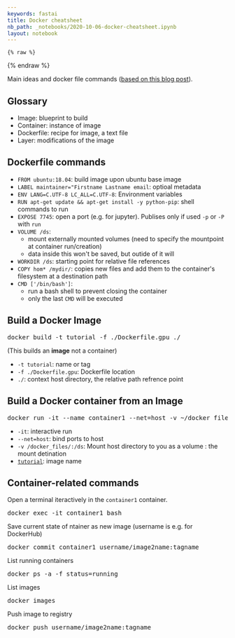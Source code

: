 ```yaml
---
keywords: fastai
title: Docker cheatsheet
nb_path: _notebooks/2020-10-06-docker-cheatsheet.ipynb
layout: notebook
---
```


<!--
#################################################
### THIS FILE WAS AUTOGENERATED! DO NOT EDIT! ###
#################################################
# file to edit: _notebooks/2020-10-06-docker-cheatsheet.ipynb
-->

<div class="container" id="notebook-container">
        
    {% raw %}
    
<div class="cell border-box-sizing code_cell rendered">

</div>
    {% endraw %}

<div class="cell border-box-sizing text_cell rendered"><div class="inner_cell">
<div class="text_cell_render border-box-sizing rendered_html">
<p>Main ideas and docker file commands (<a href="https://towardsdatascience.com/how-docker-can-help-you-become-a-more-effective-data-scientist-7fc048ef91d5">based on this blog post</a>).</p>

</div>
</div>
</div>
<div class="cell border-box-sizing text_cell rendered"><div class="inner_cell">
<div class="text_cell_render border-box-sizing rendered_html">
<h2 id="Glossary">Glossary<a class="anchor-link" href="#Glossary"> </a></h2><ul>
<li>Image: blueprint to build</li>
<li>Container: instance of image</li>
<li>Dockerfile: recipe for image, a text file</li>
<li>Layer: modifications of the image</li>
</ul>

</div>
</div>
</div>
<div class="cell border-box-sizing text_cell rendered"><div class="inner_cell">
<div class="text_cell_render border-box-sizing rendered_html">
<h2 id="Dockerfile-commands">Dockerfile commands<a class="anchor-link" href="#Dockerfile-commands"> </a></h2><ul>
<li><code>FROM ubuntu:18.04</code>: build image upon ubuntu base image</li>
<li><code>LABEL maintainer="Firstname Lastname email</code>: optioal metadata</li>
<li><code>ENV LANG=C.UTF-8 LC_ALL=C.UTF-8</code>: Environment variables</li>
<li><code>RUN apt-get update &amp;&amp; apt-get install -y python-pip</code>: shell commands to run</li>
<li><code>EXPOSE 7745</code>: open a port (e.g. for jupyter). Publises only if used <code>-p</code> or <code>-P</code> with <code>run</code></li>
<li><code>VOLUME /ds</code>:<ul>
<li>mount externally mounted volumes (need to specify the mountpoint at container run/creation)</li>
<li>data inside this won't be saved, but outide of it will</li>
</ul>
</li>
<li><code>WORKDIR /ds</code>: starting point for relative file references</li>
<li><code>COPY hom* /mydir/</code>: copies new files and add them to the container's filesystem at a destination path</li>
<li><code>CMD ['/bin/bash']</code>:<ul>
<li>run a bash shell to prevent closing the container</li>
<li>only the last <code>CMD</code> will be executed</li>
</ul>
</li>
</ul>

</div>
</div>
</div>
<div class="cell border-box-sizing text_cell rendered"><div class="inner_cell">
<div class="text_cell_render border-box-sizing rendered_html">
<h2 id="Build-a-Docker-Image">Build a Docker Image<a class="anchor-link" href="#Build-a-Docker-Image"> </a></h2><div class="highlight"><pre><span></span>docker build -t tutorial -f ./Dockerfile.gpu ./
</pre></div>
<p>(This builds an <strong>image</strong> not a container)</p>
<ul>
<li><code>-t tutorial</code>: name or tag</li>
<li><code>-f ./Dockerfile.gpu</code>: Dockerfile location</li>
<li><code>./</code>: context host directory, the relative path refrence point</li>
</ul>

</div>
</div>
</div>
<div class="cell border-box-sizing text_cell rendered"><div class="inner_cell">
<div class="text_cell_render border-box-sizing rendered_html">
<h2 id="Build-a-Docker-container-from-an-Image">Build a Docker container from an Image<a class="anchor-link" href="#Build-a-Docker-container-from-an-Image"> </a></h2><div class="highlight"><pre><span></span>docker run -it --name container1 --net<span class="o">=</span>host -v ~/docker_files/:/ds tutorial
</pre></div>
<ul>
<li><code>-it</code>: interactive run</li>
<li><code>--net=host</code>: bind ports to host</li>
<li><code>-v /docker_files/:/ds</code>: Mount host directory to you as a volume : the mount detination</li>
<li><a href="/ds_blog/images/copied_from_nb/tutorial"><code>tutorial</code></a>: image name</li>
</ul>

</div>
</div>
</div>
<div class="cell border-box-sizing text_cell rendered"><div class="inner_cell">
<div class="text_cell_render border-box-sizing rendered_html">
<h2 id="Container-related-commands">Container-related commands<a class="anchor-link" href="#Container-related-commands"> </a></h2><p>Open a terminal iteractively in the <code>container1</code> container.</p>
<div class="highlight"><pre><span></span>docker <span class="nb">exec</span> -it container1 bash
</pre></div>
<p>Save current state of ntainer as new image (username is e.g. for DockerHub)</p>
<div class="highlight"><pre><span></span>docker commit container1 username/image2name:tagname
</pre></div>
<p>List running containers</p>
<div class="highlight"><pre><span></span>docker ps -a -f <span class="nv">status</span><span class="o">=</span>running
</pre></div>
<p>List images</p>
<div class="highlight"><pre><span></span>docker images
</pre></div>
<p>Push image to registry</p>
<div class="highlight"><pre><span></span>docker push username/image2name:tagname
</pre></div>

</div>
</div>
</div>
</div>
 

